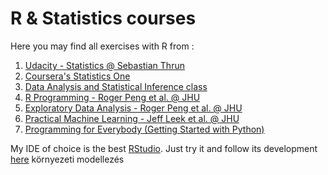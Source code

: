 R & Statistics courses
====

Here you may find all exercises with R from :

1.  [Udacity - Statistics @ Sebastian Thrun](https://www.udacity.com/course/st101)
2.  [Coursera's Statistics One](https://class.coursera.org/stats1-002/class)
3.  [Data Analysis and Statistical Inference class](https://www.coursera.org/course/statistics)
4.  [R Programming - Roger Peng et al. @ JHU](https://www.coursera.org/course/rprog)
5.  [Exploratory Data Analysis - Roger Peng et al. @ JHU](https://www.coursera.org/course/exdata)
6.  [Practical Machine Learning - Jeff Leek et al. @ JHU](https://www.coursera.org/course/predmachlearn)
7.  [Programming for Everybody (Getting Started with Python)](https://www.coursera.org/learn/python/)

My IDE of choice is the best [RStudio](http://www.rstudio.com/). Just try it and follow its development [here](https://www.github.com/rstudio/rstudio) 
környezeti modellezés
